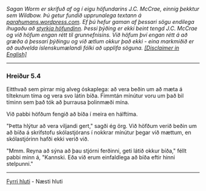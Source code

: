 *Sagan Worm er skrifuð af og í eigu höfundarins J.C. McCrae, einnig þekktur sem Wildbow. Þú getur fundið upprunalega textann á [parahumans.wordpress.com](https://parahumans.wordpress.com/). Ef þú hefur gaman af þessari sögu endilega íhugaðu að [styrkja höfundinn](https://parahumans.wordpress.com/support/). Þessi þýðing er ekki beint tengd J.C. McCrae og við höfum engan rétt til grunnefnisins. Við höfum því engan rétt á að græða á þessari þýðingu og við ætlum okkur það ekki - eina markmiðið er að auðvelda íslenskumælandi fólki að upplifa söguna. [[Disclaimer in English]](../../README.md#fyrirvari)*

---

### Hreiður 5.4

Eitthvað sem pirrar mig alveg óskaplega: að vera beðin um að mæta á tilteknum tíma og vera svo látin bíða. Fimmtán mínútur voru um það bil tíminn sem það tók að þurrausa þolinmæði mína.

Við pabbi höfðum fengið að bíða í meira en hálftíma.

"Þetta hlýtur að vera viljandi gert," sagði ég örg. Við höfðum verið beðin um að bíða á skrifstofu skólastjórans í nokkrar mínútur þegar við mættum, en skólastjórinn hafði ekki verið við.

"Mmm. Reyna að sýna að þau stjórni ferðinni, geti látið okkur bíða," féllt pabbi minn á, "Kannski. Eða við erum einfaldlega að bíða eftir hinni stelpunni."



---

[Fyrri hluti](Ormur-05.03.md) - Næsti hluti